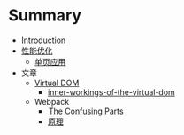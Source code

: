 # Summary

* [Introduction](README.md)
* [性能优化](xing-neng-you-hua.md)
  * [单页应用](xing-neng-you-hua/dan-ye-ying-yong.md)
* 文章
  * [Virtual DOM](virtual-dom.md)
    * [inner-workings-of-the-virtual-dom](virtual-dom/inner-workings-of-the-virtual-dom.md)
  * Webpack
    * [ The Confusing Parts](the-confusing-parts.md)
    * [原理](yuan-li.md)

